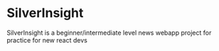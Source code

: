 # SilverInsight
SilverInsight is a beginner/intermediate level news webapp project for practice for new react devs
